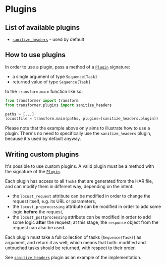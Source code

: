 # Plugins

## List of available plugins

- [`sanitize_headers`](sanitize_headers.md) - used by default

## How to use plugins

In order to use a plugin, pass a method of a [`Plugin`](__init__.py) signature:
- a single argument of type `Sequence[Task]`
- returned value of type `Sequence[Task]`

to the `transform.main` function like so:
```python
from transformer import transform
from transformer.plugins import sanitize_headers

paths = [...]
locustfile = transform.main(paths, plugins=[sanitize_headers.plugin])
```

Please note that the example above only aims to illustrate how to use a plugin.
There's no need to specifically use the `sanitize_headers` plugin, because it's used by default anyway.

[`Plugin`]: __init__.py
[`sanitize_headers`]: sanitize_headers.py

## Writing custom plugins

It's possible to use custom plugins. A valid plugin must be a method with the signature of the [`Plugin`][].

Each plugin has access to all `Task`s that are generated from the HAR file, and can modify them in different way,
depending on the intent:
- the `locust_request` attribute can be modified in order to change the request itself, e.g. its URL or parameters,
- the `locust_preprocessing` attribute can be modified in order to add some logic **before** the request,
- the `locust_postprocessing` attribute can be modified in order to add some logic **after** the request;
  at this stage, the `response` object from the request can also be used.

Each plugin must take a full collection of tasks (`Sequence[Task]`) as argument, and return it as well,
which means that both: modified and untouched tasks should be returned, with respect to their order.

See [`sanitize_headers`][] plugin as an example of the implementation.
